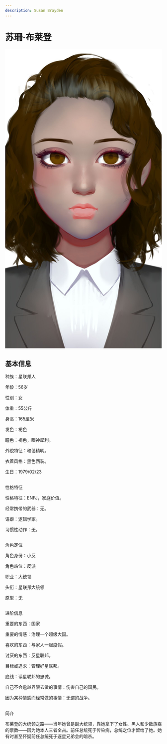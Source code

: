 ```yaml
---
description: Susan Brayden
---
```


# 苏珊·布莱登

![&#x82CF;&#x73CA;&#xB7;&#x5E03;&#x83B1;&#x767B;](../../.gitbook/assets/su-shan-bu-lai-deng-.jpg)

## 基本信息


种族：星联邦人

年龄：56岁

性别：女

体重：55公斤

身高：165厘米

发色：褐色

瞳色：褐色，眼神犀利。

外貌特征：和蔼精明。

衣着风格：黑色西装。

生日：1979/02/23

## 
性格特征


性格特征：ENFJ，家庭价值。

经常携带的武器：无。

语癖：逻辑学家。

习惯性动作：无。

## 
角色定位


角色身份：小反

角色站位：反派

职业：大统领

头衔：星联邦大统领

原型：无

## 
进阶信息


重要的东西：国家

重要的情感：治理一个超级大国。

喜欢的东西：与家人一起度假。

讨厌的东西：反星联邦。

目标或追求：管理好星联邦。

底线：读星联邦的忠诚。

自己不会逾越界限去做的事情：伤害自己的国民。

因为某种情感而经常做的事情：无谓的战争。

## 
简介


布莱登的大统领之路——当年她曾是副大统领，靠她拿下了女性、黑人和少数族裔的票数——因为她本人三者全占。前任总统死于传染病，总统之位才留给了她。她有时甚至怀疑前任总统死于逐星兄弟会的暗杀。

